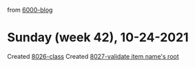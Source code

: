 from [6000-blog](../../../6000-blog.md)
# Sunday (week 42), 10-24-2021
Created [8026-class](../../../../8activities/8026-class.md)
Created [8027-validate item name's root](../../../../8activities/8027-validate%20item%20name's%20root.md)